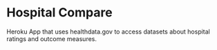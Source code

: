 # Hospital Compare
Heroku App that uses healthdata.gov to access datasets about hospital ratings and outcome measures.
